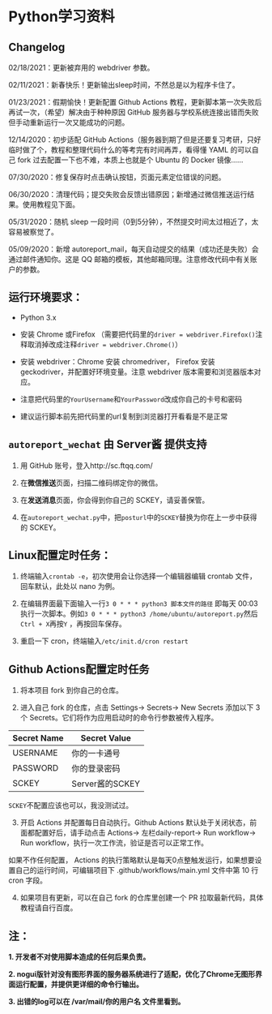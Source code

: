 # Python学习资料

## Changelog

02/18/2021：更新被弃用的 webdriver 参数。

02/11/2021：新春快乐！更新输出sleep时间，不然总是以为程序卡住了。

01/23/2021：假期愉快！更新配置 Github Actions 教程，更新脚本第一次失败后再试一次，（希望）解决由于种种原因 GitHub 服务器与学校系统连接出错而失败但手动重新运行一次又能成功的问题。

12/14/2020：初步适配 GitHub Actions（服务器到期了但是还要复习考研，只好临时做了个，教程和整理代码什么的等考完有时间再弄，看得懂 YAML 的可以自己 fork 过去配置一下也不难，本质上也就是个 Ubuntu 的 Docker 镜像……

07/30/2020：修复保存时点击确认按钮，页面元素定位错误的问题。

06/30/2020：清理代码；提交失败会反馈出错原因；新增通过微信推送运行结果。使用教程见下面。

05/31/2020：随机 sleep 一段时间（0到5分钟），不然提交时间太过相近了，太容易被察觉了。

05/09/2020：新增 autoreport_mail，每天自动提交的结果（成功还是失败）会通过邮件通知你。这是 QQ 邮箱的模板，其他邮箱同理。注意修改代码中有关账户的参数。



## 运行环境要求：

+ Python 3.x

+ 安装 Chrome 或Firefox （需要把代码里的`driver = webdriver.Firefox()`注释取消掉改成注释`driver = webdriver.Chrome()`）

+ 安装 webdriver：Chrome 安装 chromedriver， Firefox 安装 geckodriver，并配置好环境变量。注意 webdriver 版本需要和浏览器版本对应。

+ 注意把代码里的`YourUsername`和`YourPassword`改成你自己的卡号和密码

+ 建议运行脚本前先把代码里的url复制到浏览器打开看看是不是正常



## `autoreport_wechat` 由 Server酱 提供支持

1. 用 GitHub 账号，登入http://sc.ftqq.com/

2. 在**微信推送**页面，扫描二维码绑定你的微信。

3. 在**发送消息**页面，你会得到你自己的 SCKEY，请妥善保管。

4. 在`autoreport_wechat.py`中，把`posturl`中的`SCKEY`替换为你在上一步中获得的 SCKEY。



## Linux配置定时任务：

1. 终端输入`crontab -e`，初次使用会让你选择一个编辑器编辑 crontab 文件，回车默认，此处以 nano 为例。

2. 在编辑界面最下面输入一行`3 0 * * * python3 脚本文件的路径` 即每天 00:03 执行一次脚本。例如`3 0 * * * python3 /home/ubuntu/autoreport.py`然后`Ctrl + X`再按`Y` ，再按回车保存。

3. 重启一下 cron，终端输入`/etc/init.d/cron restart` 



## Github Actions配置定时任务

1. 将本项目 fork 到你自己的仓库。

2. 进入自己 fork 的仓库，点击 Settings-> Secrets-> New Secrets 添加以下 3 个 Secrets。它们将作为应用启动时的命令行参数被传入程序。

| Secret Name | Secret Value |
| ----------- | -----------  |
| USERNAME    | 你的一卡通号  |
| PASSWORD    | 你的登录密码  |
| SCKEY       | Server酱的SCKEY     |

`SCKEY`不配置应该也可以，我没测试过。

3. 开启 Actions 并配置每日自动执行。Github Actions 默认处于关闭状态，前面都配置好后，请手动点击 Actions-> 左栏daily-report-> Run workflow-> Run workflow，执行一次工作流，验证是否可以正常工作。

如果不作任何配置， Actions 的执行策略默认是每天0点整触发运行，如果想要设置自己的运行时间，可编辑项目下 .github/workflows/main.yml 文件中第 10 行 cron 字段。

4. 如果项目有更新，可以在自己 fork 的仓库里创建一个 PR 拉取最新代码，具体教程请自行百度。


## 注： 

**1. 开发者不对使用脚本造成的任何后果负责。** 

**2. nogui版针对没有图形界面的服务器系统进行了适配，优化了Chrome无图形界面运行配置，并提供更详细的命令行输出。** 

**3. 出错的log可以在 /var/mail/你的用户名 文件里看到。**
